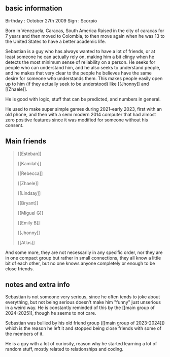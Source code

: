 ## basic information 

Birthday : October 27th 2009
Sign : Scorpio

Born in Venezuela, Caracas, South America 
Raised in the city of caracas for 7 years and then moved to Colombia, to then move again when he was 13 to the United States to have a better academic life.

Sebastian is a guy who has always wanted to have a lot of friends, or at least someone he can actually rely on, making him a bit clingy when he detects the most minimum sense of reliability on a person. He seeks for people who can understand him, and he also seeks to understand people, and he makes that very clear to the people he believes have the same desire for someone who understands them. This makes people easily open up to him (if they actually seek to be understood) like [[Jhonny]] and [[Zhaele]].

He is good with logic, stuff that can be predicted, and numbers in general.

He used to make super simple games during 2021-early 2023, first with an old phone, and then with a semi modern 2014 computer that had almost zero positive features since it was modified for someone without his consent.

## Main friends

>[[Esteban]]
>
>[[Kamilah]]
>
>[[Rebecca]]
>
>[[Zhaele]]
>
>[[Lindsay]]
>
>[[Bryant]]
>
>[[Miguel G]]
>
>[[Emily B]]
>
>[[Jhonny]]
>
>[[Atlas]]

And some more, they are not necessarily in any specific order, nor they are in one compact group but rather in small connections, they all know a little bit of each other, but no one knows anyone completely or enough to be close friends.

## notes and extra info

Sebastian is not someone very serious, since he often tends to joke about everything, but not being serious doesn't make him "funny" just unserious in a weird way. He is constantly reminded of this by the [[main group of 2024-2025]], though he seems to not care.

Sebastian was bullied by his old friend group ([[main group of 2023-2024]]) which is the reason he left it and stopped being close friends with some of the members of it.

He is a guy with a lot of curiosity, reason why he started learning a lot of random stuff, mostly related to relationships and coding.